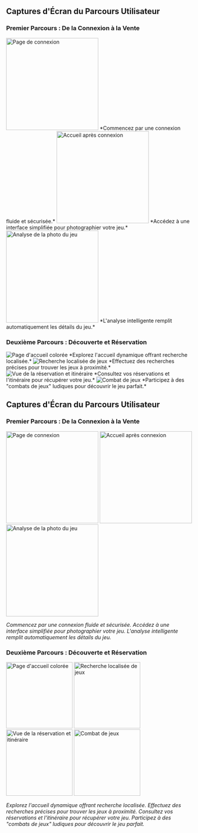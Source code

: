 ## Captures d'Écran du Parcours Utilisateur

### Premier Parcours : De la Connexion à la Vente

<img src="https://res.cloudinary.com/dgmantli3/image/upload/w_500,h_300/v1712592412/SecondRound/Connection.png" alt="Page de connexion" width="250"/>
*Commencez par une connexion fluide et sécurisée.*
<img src="https://res.cloudinary.com/dgmantli3/image/upload/w_500,h_300/v1712592410/SecondRound/LandingCust.png" alt="Accueil après connexion" width="250"/>
*Accédez à une interface simplifiée pour photographier votre jeu.*
<img src="https://res.cloudinary.com/dgmantli3/image/upload/w_500,h_300/v1712592408/SecondRound/Output%20GPT.png" alt="Analyse de la photo du jeu" width="250"/>
*L'analyse intelligente remplit automatiquement les détails du jeu.*

### Deuxième Parcours : Découverte et Réservation

<img src="https://res.cloudinary.com/dgmantli3/image/upload/w_500,h_300/v1712592410/SecondRound/Pageclient.png" alt="Page d'accueil colorée"/>
*Explorez l'accueil dynamique offrant recherche localisée.*
<img src="https://res.cloudinary.com/dgmantli3/image/upload/w_500,h_300/v1712592417/SecondRound/Recherche.png" alt="Recherche localisée de jeux" />
*Effectuez des recherches précises pour trouver les jeux à proximité.*
<img src="https://res.cloudinary.com/dgmantli3/image/upload/w_500,h_300/v1712592413/SecondRound/Aller.png" alt="Vue de la réservation et itinéraire" />
*Consultez vos réservations et l'itinéraire pour récupérer votre jeu.*
<img src="https://res.cloudinary.com/dgmantli3/image/upload/w_500,h_300/v1712592416/SecondRound/Combat.png" alt="Combat de jeux" />
*Participez à des "combats de jeux" ludiques pour découvrir le jeu parfait.*



## Captures d'Écran du Parcours Utilisateur

### Premier Parcours : De la Connexion à la Vente

<img src="https://res.cloudinary.com/dgmantli3/image/upload/v1712592412/SecondRound/Connection.png" alt="Page de connexion" width="250"/> <img src="https://res.cloudinary.com/dgmantli3/image/upload/v1712592410/SecondRound/LandingCust.png" alt="Accueil après connexion" width="250"/> <img src="https://res.cloudinary.com/dgmantli3/image/upload/v1712592408/SecondRound/Output%20GPT.png" alt="Analyse de la photo du jeu" width="250"/>

*Commencez par une connexion fluide et sécurisée. Accédez à une interface simplifiée pour photographier votre jeu. L'analyse intelligente remplit automatiquement les détails du jeu.*

### Deuxième Parcours : Découverte et Réservation

<img src="https://res.cloudinary.com/dgmantli3/image/upload/v1712592410/SecondRound/Pageclient.png" alt="Page d'accueil colorée" width="180"/> <img src="https://res.cloudinary.com/dgmantli3/image/upload/v1712592417/SecondRound/Recherche.png" alt="Recherche localisée de jeux" width="180"/> <img src="https://res.cloudinary.com/dgmantli3/image/upload/v1712592413/SecondRound/Aller.png" alt="Vue de la réservation et itinéraire" width="180"/> <img src="https://res.cloudinary.com/dgmantli3/image/upload/v1712592416/SecondRound/Combat.png" alt="Combat de jeux" width="180"/>

*Explorez l'accueil dynamique offrant recherche localisée. Effectuez des recherches précises pour trouver les jeux à proximité. Consultez vos réservations et l'itinéraire pour récupérer votre jeu. Participez à des "combats de jeux" ludiques pour découvrir le jeu parfait.*
